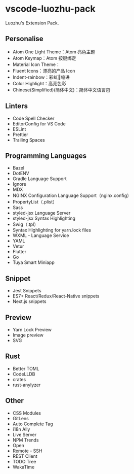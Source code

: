 # vscode-luozhu-pack

Luozhu's Extension Pack.

## Personalise

- Atom One Light Theme：Atom 亮色主题
- Atom Keymap：Atom 按键绑定
- Material Icon Theme：
- Fluent Icons：漂亮的产品 Icon
- Indent-rainbow：彩虹🌈缩进
- Color Highlight：高亮色彩
- Chinese(Simplified)(简体中文)：简体中文语言包

## Linters

- Code Spell Checker
- EditorConfig for VS Code
- ESLint
- Prettier
- Trailing Spaces

## Programming Languages

- Bazel
- DotENV
- Gradle Language Support
- Ignore
- MDX
- NGINX Configuration Language Support（nginx.config）
- PropertyList（.plist）
- Sass
- styled-jsx Language Server
- styled-jsx Syntax Highlighting
- Swig（.tpl）
- Syntax Highlighting for yarn.lock files
- WXML - Language Service
- YAML
- Vetur
- Flutter
- Go
- Tuya Smart Miniapp

## Snippet

- Jest Snippets
- ES7+ React/Redux/React-Native snippets
- Next.js snippets

## Preview

- Yarn Lock Preview
- Image preview
- SVG

## Rust

- Better TOML
- CodeLLDB
- crates
- rust-anylyzer

## Other

- CSS Modules
- GitLens
- Auto Complete Tag
- i18n Ally
- Live Server
- NPM Trends
- Open
- Remote - SSH
- REST Client
- TODO Tree
- WakaTime